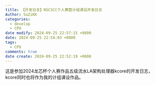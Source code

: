 ```yaml
---
title: 【开发日志】NSCSCC个人赛暨计组课设开发日志
Author: SaZiKK
categories:
  - develop
  - CPU
date modify: 2024-09-25 22:57:15 +0800
date: 2024-09-25 22:54:03 +0800
tags:
  - CPU
comments: true
date create: 2024-09-25 22:52:19 +0800
---
```


这是参加2024龙芯杯个人赛作品五级流水LA架构处理器kcore的开发日志，kcore同时也将作为我的计组课设作品。
